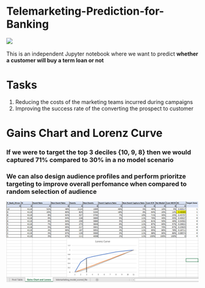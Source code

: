 # Telemarketing-Prediction-for-Banking

![](https://img.freepik.com/free-vector/call-center-flat-design-illustration_188398-200.jpg?size=626&ext=jpg)

This is an independent Jupyter notebook where we want to predict **whether a customer will buy a term loan or not**

# Tasks
1. Reducing the costs of the marketing teams incurred during campaigns
2. Improving the success rate of the converting the prospect to customer

# Gains Chart and Lorenz Curve

### If we were to target the top 3 deciles {10, 9, 8} then we would captured 71% compared to 30% in a no model scenario

### We can also design audience profiles and perform prioritze targeting to improve overall perfomance when compared to random selection of audience
![](https://github.com/devAmoghS/telemarketing-prediction-for-banking/blob/main/Gains%20Chart%20and%20Lorenz%20Curve.png)
